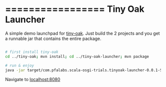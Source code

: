 =================
Tiny Oak Launcher
=================

A simple demo launchpad for [tiny-oak](/tiny-oak). Just build the 2 projects and you get a runnable jar 
that contains the entire package.

```bash

# first install tiny-oak
cd ../tiny-oak; mvn install; cd ../tiny-oak-launcher; mvn package

# run & enjoy
java -jar target/com.pfalabs.scala-osgi-trials.tinyoak-launcher-0.0.1-SNAPSHOT.jar

```

Navigate to [localhost:8080](http://localhost:8080)



